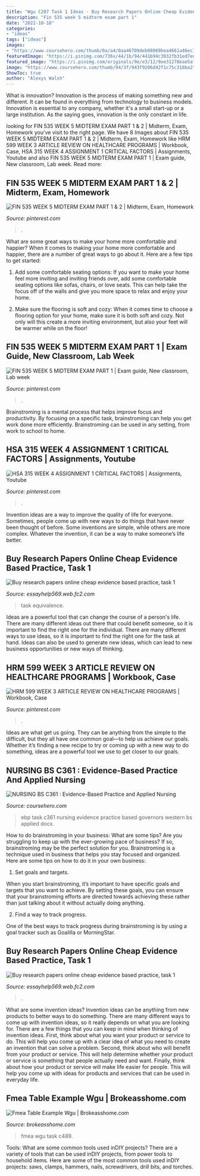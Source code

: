 ```yaml
---
title: "Wgu C207 Task 1 Ideas - Buy Research Papers Online Cheap Evidence Based Practice, Task 1"
description: "Fin 535 week 5 midterm exam part 1"
date: "2022-10-18"
categories:
- "ideas"
tags: ["ideas"]
images:
- "https://www.coursehero.com/thumb/0a/a4/0aa46709deb08069bea4661a46ec7d9e5b15ebd2_180.jpg"
featuredImage: "https://i.pinimg.com/736x/44/1b/94/441b94c3032fb31ed7ed49973aab38c8--factors-stuff-to-buy.jpg"
featured_image: "https://i.pinimg.com/originals/9e/e3/12/9ee31278eae5afad9a13c1114c33904b.jpg"
image: "https://www.coursehero.com/thumb/94/3f/943f9206d42f1c75c318ba2f1f671f3fb1692e04_180.jpg"
ShowToc: true
author: "Alexys Walsh"
---
```



What is innovation?
Innovation is the process of making something new and different. It can be found in everything from technology to business models. Innovation is essential to any company, whether it's a small start-up or a large institution. As the saying goes, innovation is the only constant in life.

	

		
looking for FIN 535 WEEK 5 MIDTERM EXAM PART 1 &amp; 2 | Midterm, Exam, Homework you've visit to the right page. We have 8 Images about FIN 535 WEEK 5 MIDTERM EXAM PART 1 &amp; 2 | Midterm, Exam, Homework like HRM 599 WEEK 3 ARTICLE REVIEW ON HEALTHCARE PROGRAMS | Workbook, Case, HSA 315 WEEK 4 ASSIGNMENT 1 CRITICAL FACTORS | Assignments, Youtube and also FIN 535 WEEK 5 MIDTERM EXAM PART 1 | Exam guide, New classroom, Lab week. Read more:
		
    
## FIN 535 WEEK 5 MIDTERM EXAM PART 1 &amp; 2 | Midterm, Exam, Homework

<img loading=lazy src="https://i.pinimg.com/736x/44/fb/78/44fb78a683578e6df46f74fd76489c7f--stuff-to-buy-watches.jpg" onerror="this.onerror=null;this.src='https://tse4.mm.bing.net/th?id=OIP.4o2l012ls7c5JHUc5CSj0AHaEK&amp;pid=15.1';" alt="FIN 535 WEEK 5 MIDTERM EXAM PART 1 &amp; 2 | Midterm, Exam, Homework">

_Source: pinterest.com_

>. 

	

What are some great ways to make your home more comfortable and happier?
When it comes to making your home more comfortable and happier, there are a number of great ways to go about it. Here are a few tips to get started:
1. Add some comfortable seating options: If you want to make your home feel more inviting and inviting friends over, add some comfortable seating options like sofas, chairs, or love seats. This can help take the focus off of the walls and give you more space to relax and enjoy your home.

2. Make sure the flooring is soft and cozy: When it comes time to choose a flooring option for your home, make sure it is both soft and cozy. Not only will this create a more inviting environment, but also your feet will be warmer while on the floor!


    
## FIN 535 WEEK 5 MIDTERM EXAM PART 1 | Exam Guide, New Classroom, Lab Week

<img loading=lazy src="https://i.pinimg.com/originals/60/60/c1/6060c1fc06b776fe5070dfe0f36cd497.jpg" onerror="this.onerror=null;this.src='https://tse1.mm.bing.net/th?id=OIP.WDzndklFD_SoNtdpM_ZDOwHaEK&amp;pid=15.1';" alt="FIN 535 WEEK 5 MIDTERM EXAM PART 1 | Exam guide, New classroom, Lab week">

_Source: pinterest.com_

>. 

	

Brainstroming is a mental process that helps improve focus and productivity. By focusing on a specific task, brainstroming can help you get work done more efficiently. Brainstroming can be used in any setting, from work to school to home.

    
## HSA 315 WEEK 4 ASSIGNMENT 1 CRITICAL FACTORS | Assignments, Youtube

<img loading=lazy src="https://i.pinimg.com/736x/44/1b/94/441b94c3032fb31ed7ed49973aab38c8--factors-stuff-to-buy.jpg" onerror="this.onerror=null;this.src='https://tse3.mm.bing.net/th?id=OIP.Yp1oXh2GSq9xtbEK4RPFlQHaEK&amp;pid=15.1';" alt="HSA 315 WEEK 4 ASSIGNMENT 1 CRITICAL FACTORS | Assignments, Youtube">

_Source: pinterest.com_

>. 

	

Invention ideas are a way to improve the quality of life for everyone. Sometimes, people come up with new ways to do things that have never been thought of before. Some inventions are simple, while others are more complex. Whatever the invention, it can be a way to make someone’s life better.

    
## Buy Research Papers Online Cheap Evidence Based Practice, Task 1

<img loading=lazy src="http://image.slidesharecdn.com/isporeprotfreport0808-150903143832-lva1-app6891/95/recommendations-on-evidence-needed-to-support-measurement-equivalence-between-electronic-and-paperbased-patientreported-outcome-pro-measures-ispor-epro-good-research-practices-task-force-report-40-638.jpg?cb=1441291309" onerror="this.onerror=null;this.src='https://tse2.mm.bing.net/th?id=OIP.Wvq1dfoBRyLEu5B39q2nTAHaJl&amp;pid=15.1';" alt="Buy research papers online cheap evidence based practice, task 1">

_Source: essayhelp569.web.fc2.com_

>task equivalence. 

	

Ideas are a powerful tool that can change the course of a person's life. There are many different ideas out there that could benefit someone, so it is important to find the right one for the individual. There are many different ways to use ideas, so it is important to find the right one for the task at hand. Ideas can also be used to generate new ideas, which can lead to new business opportunities or new ways of thinking.

    
## HRM 599 WEEK 3 ARTICLE REVIEW ON HEALTHCARE PROGRAMS | Workbook, Case

<img loading=lazy src="https://i.pinimg.com/originals/9e/e3/12/9ee31278eae5afad9a13c1114c33904b.jpg" onerror="this.onerror=null;this.src='https://tse1.mm.bing.net/th?id=OIP.edANggaD2PaWxEqa-P1x_QHaEK&amp;pid=15.1';" alt="HRM 599 WEEK 3 ARTICLE REVIEW ON HEALTHCARE PROGRAMS | Workbook, Case">

_Source: pinterest.com_

>. 

	

Ideas are what get us going. They can be anything from the simple to the difficult, but they all have one common goal—to help us achieve our goals. Whether it’s finding a new recipe to try or coming up with a new way to do something, ideas are a powerful tool we use to get closer to our goals.

    
## NURSING BS C361 : Evidence-Based Practice And Applied Nursing

<img loading=lazy src="https://www.coursehero.com/thumb/94/3f/943f9206d42f1c75c318ba2f1f671f3fb1692e04_180.jpg" onerror="this.onerror=null;this.src='https://tse2.mm.bing.net/th?id=OIP.Ea3ebl7sqUfA6FWa0111owAAAA&amp;pid=15.1';" alt="NURSING BS C361 : Evidence-Based Practice and Applied Nursing">

_Source: coursehero.com_

>ebp task c361 nursing evidence practice based governors western bs applied docx. 

	

How to do brainstroming in your business: What are some tips?
Are you struggling to keep up with the ever-growing pace of business? If so, brainstroming may be the perfect solution for you. Brainstroming is a technique used in business that helps you stay focused and organized. Here are some tips on how to do it in your own business: 
1. Set goals and targets.

When you start brainstroming, it’s important to have specific goals and targets that you want to achieve. By setting these goals, you can ensure that your brainstroming efforts are directed towards achieving these rather than just talking about it without actually doing anything. 

2. Find a way to track progress.

One of the best ways to track progress during brainstroming is by using a goal tracker such as Goalilla or MorningStar.

    
## Buy Research Papers Online Cheap Evidence Based Practice, Task 1

<img loading=lazy src="http://image.slidesharecdn.com/isporeprotfreport0808-150903143832-lva1-app6891/95/recommendations-on-evidence-needed-to-support-measurement-equivalence-between-electronic-and-paperbased-patientreported-outcome-pro-measures-ispor-epro-good-research-practices-task-force-report-27-638.jpg?cb=1441291309" onerror="this.onerror=null;this.src='https://tse4.mm.bing.net/th?id=OIP.aisMkTyq6qkkPsLEXxHnCAHaJl&amp;pid=15.1';" alt="Buy research papers online cheap evidence based practice, task 1">

_Source: essayhelp569.web.fc2.com_

>. 

	

What are some invention ideas?
Invention ideas can be anything from new products to better ways to do something. There are many different ways to come up with invention ideas, so it really depends on what you are looking for. There are a few things that you can keep in mind when thinking of invention ideas. 
First, think about what you want your product or service to do. This will help you come up with a clear idea of what you need to create an invention that can solve a problem. Second, think about who will benefit from your product or service. This will help determine whether your product or service is something that people actually need and want. Finally, think about how your product or service will make life easier for people. This will help you come up with ideas for products and services that can be used in everyday life.

    
## Fmea Table Example Wgu | Brokeasshome.com

<img loading=lazy src="https://www.coursehero.com/thumb/0a/a4/0aa46709deb08069bea4661a46ec7d9e5b15ebd2_180.jpg" onerror="this.onerror=null;this.src='https://tse1.mm.bing.net/th?id=OIP.crUplzbHZk0DWnvPCnFCuAAAAA&amp;pid=15.1';" alt="Fmea Table Example Wgu | Brokeasshome.com">

_Source: brokeasshome.com_

>fmea wgu task c489. 

	

Tools: What are some common tools used inDIY projects?
There are a variety of tools that can be used inDIY projects, from power tools to household items. Here are some of the most common tools used inDIY projects: saws, clamps, hammers, nails, screwdrivers, drill bits, and torches.

